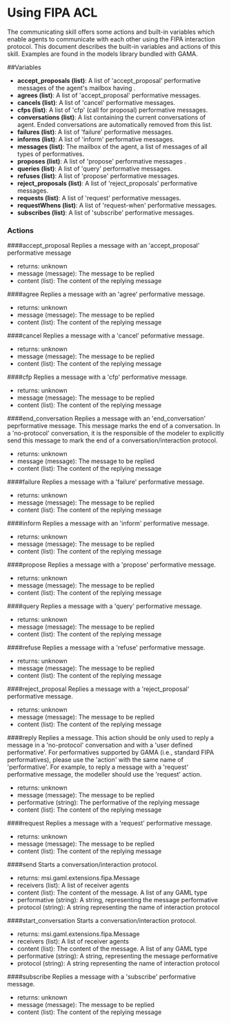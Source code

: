 [//]: # (keyword|concept_fipa)
[//]: # (startConcept|fipa_acl)
# Using FIPA ACL


The communicating skill offers some actions and built-in variables which enable agents to communicate with each other using the FIPA interaction protocol. This document describes the built-in variables and actions of this skill. Examples are found in the models library bundled with GAMA.

##Variables

* **accept_proposals (list)**: A list of 'accept_proposal' performative messages of the agent's mailbox having .
* **agrees (list)**: A list of 'accept_proposal' performative messages.
* **cancels (list)**: A list of 'cancel' performative messages.
* **cfps (list)**: A list of 'cfp' (call for proposal) performative messages.
* **conversations (list)**: A list containing the current conversations of agent. Ended conversations are automatically removed from this list.
* **failures (list)**: A list of 'failure' performative messages.
* **informs (list)**: A list of 'inform' performative messages.
* **messages (list)**: The mailbox of the agent, a list of messages of all types of performatives.
* **proposes (list)**: A list of 'propose' performative messages .
* **queries (list)**: A list of 'query' performative messages.
* **refuses (list)**: A list of 'propose' performative messages.
* **reject_proposals (list)**: A list of 'reject_proposals' performative messages.
* **requests (list)**: A list of 'request' performative messages.
* **requestWhens (list)**: A list of 'request-when' performative messages.
* **subscribes (list)**: A list of 'subscribe' performative messages.

### Actions
####accept_proposal
Replies a message with an 'accept_proposal' performative message
* returns: unknown
* message (message): The message to be replied
* content (list): The content of the replying message

####agree
Replies a message with an 'agree' performative message.
* returns: unknown
* message (message): The message to be replied
* content (list): The content of the replying message

####cancel
Replies a message with a 'cancel' peformative message.
* returns: unknown
* message (message): The message to be replied
* content (list): The content of the replying message

####cfp
Replies a message with a 'cfp' performative message.
* returns: unknown
* message (message): The message to be replied
* content (list): The content of the replying message

####end_conversation
Replies a message with an 'end_conversation' peprformative message. This message marks the end of a conversation. In a 'no-protocol' conversation, it is the responsible of the modeler to explicitly send this message to mark the end of a conversation/interaction protocol.
* returns: unknown
* message (message): The message to be replied
* content (list): The content of the replying message

####failure
Replies a message with a 'failure' performative message.
* returns: unknown
* message (message): The message to be replied
* content (list): The content of the replying message

####inform
Replies a message with an 'inform' performative message.
* returns: unknown
* message (message): The message to be replied
* content (list): The content of the replying message

####propose
Replies a message with a 'propose' performative message.
* returns: unknown
* message (message): The message to be replied
* content (list): The content of the replying message

####query
Replies a message with a 'query' performative message.
* returns: unknown
* message (message): The message to be replied
* content (list): The content of the replying message

####refuse
Replies a message with a 'refuse' performative message.
* returns: unknown
* message (message): The message to be replied
* content (list): The content of the replying message

####reject_proposal
Replies a message with a 'reject_proposal' performative message.
* returns: unknown
* message (message): The message to be replied
* content (list): The content of the replying message

####reply
Replies a message. This action should be only used to reply a message in a 'no-protocol' conversation and with a 'user defined performative'. For performatives supported by GAMA (i.e., standard FIPA performatives), please use the 'action' with the same name of 'performative'. For example, to reply a message with a 'request' performative message, the modeller should use the 'request' action.
* returns: unknown
* message (message): The message to be replied
* performative (string): The performative of the replying message
* content (list): The content of the replying message

####request
Replies a message with a 'request' performative message.
* returns: unknown
* message (message): The message to be replied
* content (list): The content of the replying message

####send
Starts a conversation/interaction protocol.
* returns: msi.gaml.extensions.fipa.Message
* receivers (list): A list of receiver agents
* content (list): The content of the message. A list of any GAML type
* performative (string): A string, representing the message performative
* protocol (string): A string representing the name of interaction protocol

####start_conversation
Starts a conversation/interaction protocol.
* returns: msi.gaml.extensions.fipa.Message
* receivers (list): A list of receiver agents
* content (list): The content of the message. A list of any GAML type
* performative (string): A string, representing the message performative
* protocol (string): A string representing the name of interaction protocol

####subscribe
Replies a message with a 'subscribe' performative message.
* returns: unknown
* message (message): The message to be replied
* content (list): The content of the replying message

[//]: # (endConcept|fipa_acl)